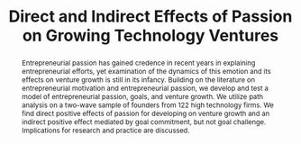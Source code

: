 ---
layout: article
comments: true
title: Direct and Indirect Effects of Passion on Growing Technology Ventures
excerpt: Founder passion has a direct positive effect on venture growth and an indirect positive effect mediated by "goal commitment," but not "goal challenge".
link: http://onlinelibrary.wiley.com/doi/10.1002/sej.1213/abstract
source:  markdown="1">
authors:
  - name: Mateja Drnovsek
    affiliation: University in Ljubljana, Slovenia
  - name: Melissa S. Cardon
    affiliation: Pace University
  - name: Pankaj C. Patel
    affiliation: Ball State University, Muncie, Indiana
abstract: Entrepreneurial passion has gained credence in recent years in explaining entrepreneurial efforts, yet examination of the dynamics of this emotion and its effects on venture growth is still in its infancy. Building on the literature on entrepreneurial motivation and entrepreneurial passion, we develop and test a model of entrepreneurial passion, goals, and venture growth. We utilize path analysis on a two-wave sample of founders from 122 high technology firms. We find direct positive effects of passion for developing on venture growth and an indirect positive effect mediated by goal commitment, but not goal challenge. Implications for research and practice are discussed.
---